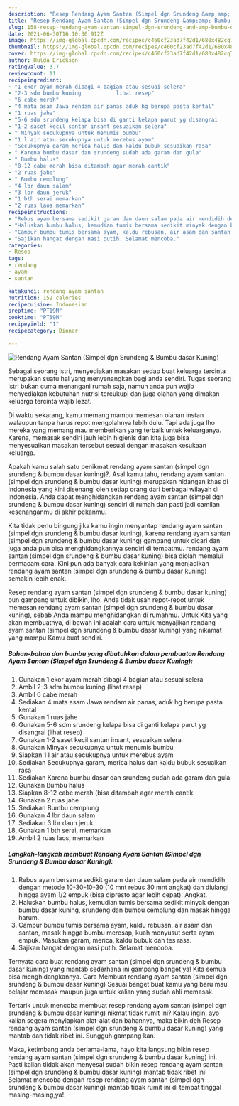 ```yaml
---
description: "Resep Rendang Ayam Santan (Simpel dgn Srundeng &amp;amp; Bumbu dasar Kuning) yang enak Untuk Jualan"
title: "Resep Rendang Ayam Santan (Simpel dgn Srundeng &amp;amp; Bumbu dasar Kuning) yang enak Untuk Jualan"
slug: 158-resep-rendang-ayam-santan-simpel-dgn-srundeng-and-amp-bumbu-dasar-kuning-yang-enak-untuk-jualan
date: 2021-06-30T16:10:36.912Z
image: https://img-global.cpcdn.com/recipes/c460cf23ad7f42d1/680x482cq70/rendang-ayam-santan-simpel-dgn-srundeng-bumbu-dasar-kuning-foto-resep-utama.jpg
thumbnail: https://img-global.cpcdn.com/recipes/c460cf23ad7f42d1/680x482cq70/rendang-ayam-santan-simpel-dgn-srundeng-bumbu-dasar-kuning-foto-resep-utama.jpg
cover: https://img-global.cpcdn.com/recipes/c460cf23ad7f42d1/680x482cq70/rendang-ayam-santan-simpel-dgn-srundeng-bumbu-dasar-kuning-foto-resep-utama.jpg
author: Hulda Erickson
ratingvalue: 3.7
reviewcount: 11
recipeingredient:
- "1 ekor ayam merah dibagi 4 bagian atau sesuai selera"
- "2-3 sdm bumbu kuning           lihat resep"
- "6 cabe merah"
- "4 mata asam Jawa rendam air panas aduk hg berupa pasta kental"
- "1 ruas jahe"
- "5-6 sdm srundeng kelapa bisa di ganti kelapa parut yg disangrai           lihat resep"
- "1-2 saset kecil santan insant sesuaikan selera"
- " Minyak secukupnya untuk menumis bumbu"
- "1 l air atau secukupnya untuk merebus ayam"
- "Secukupnya garam merica halus dan kaldu bubuk sesuaikan rasa"
- " Karena bumbu dasar dan srundeng sudah ada garam dan gula"
- " Bumbu halus"
- "8-12 cabe merah bisa ditambah agar merah cantik"
- "2 ruas jahe"
- " Bumbu cemplung"
- "4 lbr daun salam"
- "3 lbr daun jeruk"
- "1 bth serai memarkan"
- "2 ruas laos memarkan"
recipeinstructions:
- "Rebus ayam bersama sedikit garam dan daun salam pada air mendidih dengan metode 10-30-10-30 (10 mnt rebus 30 mnt angkat) dan diulangi hingga ayam 1/2 empuk (bisa dipresto agar lebih cepat). Angkat."
- "Haluskan bumbu halus, kemudian tumis bersama sedikit minyak dengan bumbu dasar kuning, srundeng dan bumbu cemplung dan masak hingga harum."
- "Campur bumbu tumis bersama ayam, kaldu rebusan, air asam dan santan, masak hingga bumbu meresap, kuah menyusut serta ayam empuk. Masukan garam, merica, kaldu bubuk dan tes rasa."
- "Sajikan hangat dengan nasi putih. Selamat mencoba."
categories:
- Resep
tags:
- rendang
- ayam
- santan

katakunci: rendang ayam santan 
nutrition: 152 calories
recipecuisine: Indonesian
preptime: "PT19M"
cooktime: "PT59M"
recipeyield: "1"
recipecategory: Dinner

---
```



![Rendang Ayam Santan (Simpel dgn Srundeng &amp; Bumbu dasar Kuning)](https://img-global.cpcdn.com/recipes/c460cf23ad7f42d1/680x482cq70/rendang-ayam-santan-simpel-dgn-srundeng-bumbu-dasar-kuning-foto-resep-utama.jpg)

Sebagai seorang istri, menyediakan masakan sedap buat keluarga tercinta merupakan suatu hal yang menyenangkan bagi anda sendiri. Tugas seorang istri bukan cuma menangani rumah saja, namun anda pun wajib menyediakan kebutuhan nutrisi tercukupi dan juga olahan yang dimakan keluarga tercinta wajib lezat.

Di waktu  sekarang, kamu memang mampu memesan olahan instan walaupun tanpa harus repot mengolahnya lebih dulu. Tapi ada juga lho mereka yang memang mau memberikan yang terbaik untuk keluarganya. Karena, memasak sendiri jauh lebih higienis dan kita juga bisa menyesuaikan masakan tersebut sesuai dengan masakan kesukaan keluarga. 



Apakah kamu salah satu penikmat rendang ayam santan (simpel dgn srundeng &amp; bumbu dasar kuning)?. Asal kamu tahu, rendang ayam santan (simpel dgn srundeng &amp; bumbu dasar kuning) merupakan hidangan khas di Indonesia yang kini disenangi oleh setiap orang dari berbagai wilayah di Indonesia. Anda dapat menghidangkan rendang ayam santan (simpel dgn srundeng &amp; bumbu dasar kuning) sendiri di rumah dan pasti jadi camilan kesenanganmu di akhir pekanmu.

Kita tidak perlu bingung jika kamu ingin menyantap rendang ayam santan (simpel dgn srundeng &amp; bumbu dasar kuning), karena rendang ayam santan (simpel dgn srundeng &amp; bumbu dasar kuning) gampang untuk dicari dan juga anda pun bisa menghidangkannya sendiri di tempatmu. rendang ayam santan (simpel dgn srundeng &amp; bumbu dasar kuning) bisa diolah memalui bermacam cara. Kini pun ada banyak cara kekinian yang menjadikan rendang ayam santan (simpel dgn srundeng &amp; bumbu dasar kuning) semakin lebih enak.

Resep rendang ayam santan (simpel dgn srundeng &amp; bumbu dasar kuning) pun gampang untuk dibikin, lho. Anda tidak usah repot-repot untuk memesan rendang ayam santan (simpel dgn srundeng &amp; bumbu dasar kuning), sebab Anda mampu menghidangkan di rumahmu. Untuk Kita yang akan membuatnya, di bawah ini adalah cara untuk menyajikan rendang ayam santan (simpel dgn srundeng &amp; bumbu dasar kuning) yang nikamat yang mampu Kamu buat sendiri.

<!--inarticleads1-->

##### Bahan-bahan dan bumbu yang dibutuhkan dalam pembuatan Rendang Ayam Santan (Simpel dgn Srundeng &amp; Bumbu dasar Kuning):

1. Gunakan 1 ekor ayam merah dibagi 4 bagian atau sesuai selera
1. Ambil 2-3 sdm bumbu kuning           (lihat resep)
1. Ambil 6 cabe merah
1. Sediakan 4 mata asam Jawa rendam air panas, aduk hg berupa pasta kental
1. Gunakan 1 ruas jahe
1. Gunakan 5-6 sdm srundeng kelapa bisa di ganti kelapa parut yg disangrai           (lihat resep)
1. Gunakan 1-2 saset kecil santan insant, sesuaikan selera
1. Gunakan  Minyak secukupnya untuk menumis bumbu
1. Siapkan 1 l air atau secukupnya untuk merebus ayam
1. Sediakan Secukupnya garam, merica halus dan kaldu bubuk sesuaikan rasa
1. Sediakan  Karena bumbu dasar dan srundeng sudah ada garam dan gula
1. Gunakan  Bumbu halus
1. Siapkan 8-12 cabe merah (bisa ditambah agar merah cantik
1. Gunakan 2 ruas jahe
1. Sediakan  Bumbu cemplung
1. Gunakan 4 lbr daun salam
1. Sediakan 3 lbr daun jeruk
1. Gunakan 1 bth serai, memarkan
1. Ambil 2 ruas laos, memarkan




<!--inarticleads2-->

##### Langkah-langkah membuat Rendang Ayam Santan (Simpel dgn Srundeng &amp; Bumbu dasar Kuning):

1. Rebus ayam bersama sedikit garam dan daun salam pada air mendidih dengan metode 10-30-10-30 (10 mnt rebus 30 mnt angkat) dan diulangi hingga ayam 1/2 empuk (bisa dipresto agar lebih cepat). Angkat.
1. Haluskan bumbu halus, kemudian tumis bersama sedikit minyak dengan bumbu dasar kuning, srundeng dan bumbu cemplung dan masak hingga harum.
1. Campur bumbu tumis bersama ayam, kaldu rebusan, air asam dan santan, masak hingga bumbu meresap, kuah menyusut serta ayam empuk. Masukan garam, merica, kaldu bubuk dan tes rasa.
1. Sajikan hangat dengan nasi putih. Selamat mencoba.




Ternyata cara buat rendang ayam santan (simpel dgn srundeng &amp; bumbu dasar kuning) yang mantab sederhana ini gampang banget ya! Kita semua bisa menghidangkannya. Cara Membuat rendang ayam santan (simpel dgn srundeng &amp; bumbu dasar kuning) Sesuai banget buat kamu yang baru mau belajar memasak maupun juga untuk kalian yang sudah ahli memasak.

Tertarik untuk mencoba membuat resep rendang ayam santan (simpel dgn srundeng &amp; bumbu dasar kuning) nikmat tidak rumit ini? Kalau ingin, ayo kalian segera menyiapkan alat-alat dan bahannya, maka bikin deh Resep rendang ayam santan (simpel dgn srundeng &amp; bumbu dasar kuning) yang mantab dan tidak ribet ini. Sungguh gampang kan. 

Maka, ketimbang anda berlama-lama, hayo kita langsung bikin resep rendang ayam santan (simpel dgn srundeng &amp; bumbu dasar kuning) ini. Pasti kalian tiidak akan menyesal sudah bikin resep rendang ayam santan (simpel dgn srundeng &amp; bumbu dasar kuning) mantab tidak ribet ini! Selamat mencoba dengan resep rendang ayam santan (simpel dgn srundeng &amp; bumbu dasar kuning) mantab tidak rumit ini di tempat tinggal masing-masing,ya!.

